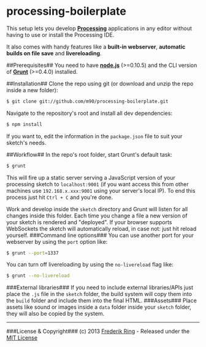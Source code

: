 processing-boilerplate
======================

This setup lets you develop **[Processing](http://www.processing.org)** applications in any editor without having to use or install the Processing IDE.

It also comes with handy features like a **built-in webserver**, **automatic builds on file save** and **livereloading**.

##Prerequisites##
You need to have **[node.js](http://nodejs.org)** (>=0.10.5) and the CLI version of **[Grunt](http://gruntjs.com)** (>=0.4.0) installed.

##Installation##
Clone the repo using git (or download and unzip the repo inside a new folder):
```sh
$ git clone git://github.com/m90/processing-boilerplate.git
```
Navigate to the repository's root and install all dev dependencies:
```sh
$ npm install
```
If you want to, edit the information in the `package.json` file to suit your sketch's needs.

##Workflow##
In the repo's root folder, start Grunt's default task:
```sh
$ grunt
```
This will fire up a static server serving a JavaScript version of your processing sketch to `localhost:9001` (if you want access this from other machines use `192.168.x.xxx:9001` using your server's local IP). To end this process just hit `Ctrl + C` and you're done.

Work and develop inside the `sketch` directory and Grunt will listen for all changes inside this folder. Each time you change a file a new version of your sketch is rendered and "deployed". If your browser supports WebSockets the sketch will automatically reload, in case not: just hit reload yourself.
###Command line options###
You can use another port for your webserver by using the `port` option like:
```sh
$ grunt --port=1337
```
You can turn off livereloading by using the `no-livereload` flag like:
```sh
$ grunt --no-livereload
```
###External libraries###
If you need to include external libraries/APIs just place the `.js` file in the `sketch` folder, the build system will copy them into the `build` folder and include them into the final HTML.
###Assets###
Place assets like sound or images inside a `data` folder inside your `sketch` folder, they will also be copied by the system.
***
###License & Copyright###
(c) 2013 [Frederik Ring](http://www.frederikring.com) - Released under the [MIT License](http://opensource.org/licenses/MIT)
